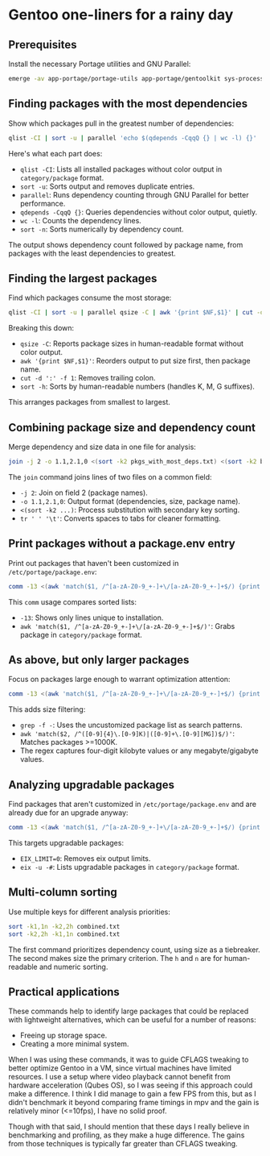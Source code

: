 # Gentoo one-liners for a rainy day

## Prerequisites

Install the necessary Portage utilities and GNU Parallel:

```sh
emerge -av app-portage/portage-utils app-portage/gentoolkit sys-process/parallel
```

## Finding packages with the most dependencies

Show which packages pull in the greatest number of dependencies:

```sh
qlist -CI | sort -u | parallel 'echo $(qdepends -CqqQ {} | wc -l) {}' | sort -n > pkgs_with_most_deps.txt
```

Here's what each part does:

- `qlist -CI`: Lists all installed packages without color output in
  `category/package` format.
- `sort -u`: Sorts output and removes duplicate entries.
- `parallel`: Runs dependency counting through GNU Parallel for better performance.
- `qdepends -CqqQ {}`: Queries dependencies without color output, quietly.
- `wc -l`: Counts the dependency lines.
- `sort -n`: Sorts numerically by dependency count.

The output shows dependency count followed by package name, from
packages with the least dependencies to greatest.

## Finding the largest packages

Find which packages consume the most storage:

```sh
qlist -CI | sort -u | parallel qsize -C | awk '{print $NF,$1}' | cut -d ':' -f 1 | sort -h > biggest_pkgs.txt
```

Breaking this down:

- `qsize -C`: Reports package sizes in human-readable format without color output.
- `awk '{print $NF,$1}'`: Reorders output to put size first, then package name.
- `cut -d ':' -f 1`: Removes trailing colon.
- `sort -h`: Sorts by human-readable numbers (handles K, M, G suffixes).

This arranges packages from smallest to largest.

## Combining package size and dependency count

Merge dependency and size data in one file for analysis:

```sh
join -j 2 -o 1.1,2.1,0 <(sort -k2 pkgs_with_most_deps.txt) <(sort -k2 biggest_pkgs.txt) | sort -n | tr ' ' '\t' > combined.txt
```

The `join` command joins lines of two files on a common field:

- `-j 2`: Join on field 2 (package names).
- `-o 1.1,2.1,0`: Output format (dependencies, size, package name).
- `<(sort -k2 ...)`: Process substitution with secondary key sorting.
- `tr ' ' '\t'`: Converts spaces to tabs for cleaner formatting.

## Print packages without a package.env entry

Print out packages that haven't been customized in
`/etc/portage/package.env`:

```sh
comm -13 <(awk 'match($1, /^[a-zA-Z0-9_+-]+\/[a-zA-Z0-9_+-]+$/) {print $1}' /etc/portage/package.env/* | sort -u) <(qlist -CI | sort -u)
```

This `comm` usage compares sorted lists:

- `-13`: Shows only lines unique to installation.
- `awk 'match($1, /^[a-zA-Z0-9_+-]+\/[a-zA-Z0-9_+-]+$/)'`: Grabs package
  in `category/package` format.

## As above, but only larger packages

Focus on packages large enough to warrant optimization attention:

```sh
comm -13 <(awk 'match($1, /^[a-zA-Z0-9_+-]+\/[a-zA-Z0-9_+-]+$/) {print $1}' /etc/portage/package.env/* | sort -u) <(qlist -CI | sort -u) | grep -f - combined.txt | awk 'match($2, /^([0-9]{4}\.[0-9]K)|([0-9]+\.[0-9][MG])$/)' | sort -n
```

This adds size filtering:

- `grep -f -`: Uses the uncustomized package list as search patterns.
- `awk 'match($2, /^([0-9]{4}\.[0-9]K)|([0-9]+\.[0-9][MG])$/)'`: Matches
  packages >=1000K.
- The regex captures four-digit kilobyte values or any megabyte/gigabyte values.

## Analyzing upgradable packages

Find packages that aren't customized in `/etc/portage/package.env` and
are already due for an upgrade anyway:

```sh
comm -13 <(awk 'match($1, /^[a-zA-Z0-9_+-]+\/[a-zA-Z0-9_+-]+$/) {print $1}' /etc/portage/package.env/* | sort -u) <(EIX_LIMIT=0 eix -u -# | sort -u)
```

This targets upgradable packages:

- `EIX_LIMIT=0`: Removes eix output limits.
- `eix -u -#`: Lists upgradable packages in `category/package` format.

## Multi-column sorting

Use multiple keys for different analysis priorities:

```sh
sort -k1,1n -k2,2h combined.txt
sort -k2,2h -k1,1n combined.txt
```

The first command prioritizes dependency count, using size as a
tiebreaker. The second makes size the primary criterion. The `h` and `n`
are for human-readable and numeric sorting.

## Practical applications

These commands help to identify large packages that could be replaced
with lightweight alternatives, which can be useful for a number of
reasons:

- Freeing up storage space.
- Creating a more minimal system.

When I was using these commands, it was to guide CFLAGS tweaking to
better optimize Gentoo in a VM, since virtual machines have limited
resources. I use a setup where video playback cannot benefit from
hardware acceleration (Qubes OS), so I was seeing if this approach could
make a difference. I think I did manage to gain a few FPS from this, but
as I didn't benchmark it beyond comparing frame timings in mpv and the
gain is relatively minor (<=10fps), I have no solid proof.

Though with that said, I should mention that these days I really believe
in benchmarking and profiling, as they make a huge difference. The gains
from those techniques is typically far greater than CFLAGS tweaking.

